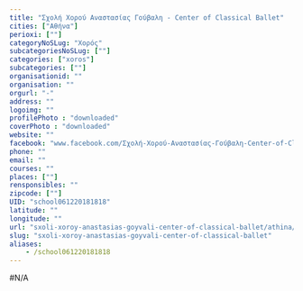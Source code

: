 ```yaml
---
title: "Σχολή Χορού Αναστασίας Γούβαλη - Center of Classical Ballet"
cities: ["Αθήνα"]
perioxi: [""]
categoryNoSLug: "Χορός"
subcategoriesNoSLug: [""]
categories: ["xoros"]
subcategories: [""]
organisationid: ""
organisation: ""
orgurl: "-"
address: ""
logoimg: ""
profilePhoto : "downloaded"
coverPhoto : "downloaded"
website: ""
facebook: "www.facebook.com/Σχολή-Χορού-Αναστασίας-Γούβαλη-Center-of-Classical-Ballet-178757075503100/"
phone: ""
email: ""
courses: ""
places: [""]
rensponsibles: ""
zipcode: [""]
UID: "school061220181818"
latitude: ""
longitude: ""
url: "sxoli-xoroy-anastasias-goyvali-center-of-classical-ballet/athina/xoros/"
slug: "sxoli-xoroy-anastasias-goyvali-center-of-classical-ballet"
aliases:
    - /school061220181818
---
```





#N/A